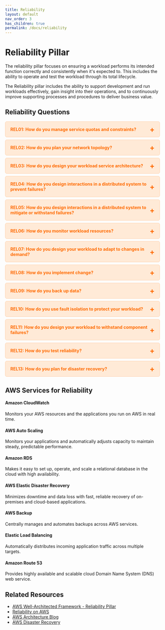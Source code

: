 ```yaml
---
title: Reliability
layout: default
nav_order: 3
has_children: true
permalink: /docs/reliability
---
```


<div class="pillar-header">
  <h1>Reliability Pillar</h1>
  <p>The reliability pillar focuses on ensuring a workload performs its intended function correctly and consistently when it's expected to. This includes the ability to operate and test the workload through its total lifecycle.</p>
</div>

The Reliability pillar includes the ability to support development and run workloads effectively, gain insight into their operations, and to continuously improve supporting processes and procedures to deliver business value.

## Reliability Questions

<div class="question-accordion">
  <div class="question-button">
    <a href="javascript:void(0);">REL01: How do you manage service quotas and constraints?</a>
    <div class="question-content">
      <ul>
        <li><a href="./reliability/REL01.html">View all REL01 best practices</a></li>
        <li><a href="./reliability/REL01-BP01.html">REL01-BP01: Aware of service quotas and constraints</a></li>
        <li><a href="./reliability/REL01-BP02.html">REL01-BP02: Manage service quotas across accounts and regions</a></li>
        <li><a href="./reliability/REL01-BP03.html">REL01-BP03: Accommodate fixed service quotas and constraints through architecture</a></li>
        <li><a href="./reliability/REL01-BP04.html">REL01-BP04: Monitor and manage quotas</a></li>
        <li><a href="./reliability/REL01-BP05.html">REL01-BP05: Automate quota management</a></li>
        <li><a href="./reliability/REL01-BP06.html">REL01-BP06: Ensure that a sufficient gap exists between the current quotas and the maximum usage to accommodate failover</a></li>
      </ul>
    </div>
  </div>
  
  <div class="question-button">
    <a href="javascript:void(0);">REL02: How do you plan your network topology?</a>
    <div class="question-content">
      <ul>
        <li><a href="./reliability/REL02.html">View all REL02 best practices</a></li>
        <li><a href="./reliability/REL02-BP01.html">REL02-BP01: Use highly available network connectivity for your workload public endpoints</a></li>
        <li><a href="./reliability/REL02-BP02.html">REL02-BP02: Provision redundant connectivity between private networks in the cloud and on-premises environments</a></li>
        <li><a href="./reliability/REL02-BP03.html">REL02-BP03: Ensure IP subnet allocation accounts for expansion and availability</a></li>
        <li><a href="./reliability/REL02-BP04.html">REL02-BP04: Prefer hub-and-spoke topologies over many-to-many mesh</a></li>
        <li><a href="./reliability/REL02-BP05.html">REL02-BP05: Enforce non-overlapping private IP address ranges in all private address spaces where they are connected</a></li>
      </ul>
    </div>
  </div>
  
  <div class="question-button">
    <a href="javascript:void(0);">REL03: How do you design your workload service architecture?</a>
    <div class="question-content">
      <ul>
        <li><a href="./reliability/REL03.html">View all REL03 best practices</a></li>
        <li><a href="./reliability/REL03-BP01.html">REL03-BP01: Choose how to segment your workload</a></li>
        <li><a href="./reliability/REL03-BP02.html">REL03-BP02: Build services focused on specific business domains and functionality</a></li>
        <li><a href="./reliability/REL03-BP03.html">REL03-BP03: Provide service contracts per API</a></li>
      </ul>
    </div>
  </div>
  
  <div class="question-button">
    <a href="javascript:void(0);">REL04: How do you design interactions in a distributed system to prevent failures?</a>
    <div class="question-content">
      <ul>
        <li><a href="./reliability/REL04.html">View all REL04 best practices</a></li>
        <li><a href="./reliability/REL04-BP01.html">REL04-BP01: Identify the kind of distributed systems you depend on</a></li>
        <li><a href="./reliability/REL04-BP02.html">REL04-BP02: Implement loosely coupled dependencies</a></li>
        <li><a href="./reliability/REL04-BP03.html">REL04-BP03: Do constant work</a></li>
        <li><a href="./reliability/REL04-BP04.html">REL04-BP04: Make mutating operations idempotent</a></li>
      </ul>
    </div>
  </div>
  
  <div class="question-button">
    <a href="javascript:void(0);">REL05: How do you design interactions in a distributed system to mitigate or withstand failures?</a>
    <div class="question-content">
      <ul>
        <li><a href="./reliability/REL05.html">View all REL05 best practices</a></li>
        <li><a href="./reliability/REL05-BP01.html">REL05-BP01: Implement graceful degradation to transform applicable hard dependencies into soft dependencies</a></li>
        <li><a href="./reliability/REL05-BP02.html">REL05-BP02: Throttle requests</a></li>
        <li><a href="./reliability/REL05-BP03.html">REL05-BP03: Control and limit retry calls</a></li>
        <li><a href="./reliability/REL05-BP04.html">REL05-BP04: Fail fast and limit queues</a></li>
        <li><a href="./reliability/REL05-BP05.html">REL05-BP05: Set client timeouts</a></li>
        <li><a href="./reliability/REL05-BP06.html">REL05-BP06: Make systems stateless where possible</a></li>
        <li><a href="./reliability/REL05-BP07.html">REL05-BP07: Implement emergency levers</a></li>
      </ul>
    </div>
  </div>
  
  <div class="question-button">
    <a href="javascript:void(0);">REL06: How do you monitor workload resources?</a>
    <div class="question-content">
      <ul>
        <li><a href="./reliability/REL06.html">View all REL06 best practices</a></li>
        <li><a href="./reliability/REL06-BP01.html">REL06-BP01: Monitor all components for the workload (Generation)</a></li>
        <li><a href="./reliability/REL06-BP02.html">REL06-BP02: Define and calculate metrics (Aggregation)</a></li>
        <li><a href="./reliability/REL06-BP03.html">REL06-BP03: Send notifications (Real-time processing and alarming)</a></li>
        <li><a href="./reliability/REL06-BP04.html">REL06-BP04: Automate responses (Real-time processing and alarming)</a></li>
        <li><a href="./reliability/REL06-BP05.html">REL06-BP05: Create dashboards</a></li>
        <li><a href="./reliability/REL06-BP06.html">REL06-BP06: Review metrics at regular intervals</a></li>
        <li><a href="./reliability/REL06-BP07.html">REL06-BP07: Monitor end-to-end tracing of requests through your system</a></li>
      </ul>
    </div>
  </div>
  
  <div class="question-button">
    <a href="javascript:void(0);">REL07: How do you design your workload to adapt to changes in demand?</a>
    <div class="question-content">
      <ul>
        <li><a href="./reliability/REL07.html">View all REL07 best practices</a></li>
        <li><a href="./reliability/REL07-BP01.html">REL07-BP01: Use auto scaling or on-demand resources</a></li>
        <li><a href="./reliability/REL07-BP02.html">REL07-BP02: Obtain resources upon detection of impairment to a workload</a></li>
        <li><a href="./reliability/REL07-BP03.html">REL07-BP03: Obtain resources upon detection that more resources are needed for a workload</a></li>
        <li><a href="./reliability/REL07-BP04.html">REL07-BP04: Load test your workload</a></li>
      </ul>
    </div>
  </div>
  
  <div class="question-button">
    <a href="javascript:void(0);">REL08: How do you implement change?</a>
    <div class="question-content">
      <ul>
        <li><a href="./reliability/REL08.html">View all REL08 best practices</a></li>
        <li><a href="./reliability/REL08-BP01.html">REL08-BP01: Use runbooks for standard activities such as deployment</a></li>
        <li><a href="./reliability/REL08-BP02.html">REL08-BP02: Integrate functional testing as part of your deployment</a></li>
        <li><a href="./reliability/REL08-BP03.html">REL08-BP03: Integrate resiliency testing as part of your deployment</a></li>
        <li><a href="./reliability/REL08-BP04.html">REL08-BP04: Deploy using immutable infrastructure</a></li>
        <li><a href="./reliability/REL08-BP05.html">REL08-BP05: Deploy changes with automation</a></li>
      </ul>
    </div>
  </div>
  
  <div class="question-button">
    <a href="javascript:void(0);">REL09: How do you back up data?</a>
    <div class="question-content">
      <ul>
        <li><a href="./reliability/REL09.html">View all REL09 best practices</a></li>
        <li><a href="./reliability/REL09-BP01.html">REL09-BP01: Identify and back up all data that needs to be backed up, or reproduce the data from sources</a></li>
        <li><a href="./reliability/REL09-BP02.html">REL09-BP02: Secure and encrypt backups</a></li>
        <li><a href="./reliability/REL09-BP03.html">REL09-BP03: Perform data backup automatically</a></li>
        <li><a href="./reliability/REL09-BP04.html">REL09-BP04: Perform periodic recovery of the data to verify backup integrity and processes</a></li>
      </ul>
    </div>
  </div>
  
  <div class="question-button">
    <a href="javascript:void(0);">REL10: How do you use fault isolation to protect your workload?</a>
    <div class="question-content">
      <ul>
        <li><a href="./reliability/REL10.html">View all REL10 best practices</a></li>
        <li><a href="./reliability/REL10-BP01.html">REL10-BP01: Deploy the workload to multiple locations</a></li>
        <li><a href="./reliability/REL10-BP02.html">REL10-BP02: Select the appropriate locations for your multi-location deployment</a></li>
        <li><a href="./reliability/REL10-BP03.html">REL10-BP03: Automate recovery for components constrained to a single location</a></li>
      </ul>
    </div>
  </div>
  
  <div class="question-button">
    <a href="javascript:void(0);">REL11: How do you design your workload to withstand component failures?</a>
    <div class="question-content">
      <ul>
        <li><a href="./reliability/REL11.html">View all REL11 best practices</a></li>
        <li><a href="./reliability/REL11-BP01.html">REL11-BP01: Monitor all components of the workload to detect failures</a></li>
        <li><a href="./reliability/REL11-BP02.html">REL11-BP02: Fail over to healthy resources</a></li>
        <li><a href="./reliability/REL11-BP03.html">REL11-BP03: Automate healing on all layers</a></li>
        <li><a href="./reliability/REL11-BP04.html">REL11-BP04: Rely on the data plane and not the control plane during recovery</a></li>
        <li><a href="./reliability/REL11-BP05.html">REL11-BP05: Use static stability to prevent bimodal behavior</a></li>
        <li><a href="./reliability/REL11-BP06.html">REL11-BP06: Send notifications when events impact availability</a></li>
        <li><a href="./reliability/REL11-BP07.html">REL11-BP07: Architect your product to meet availability targets and uptime service level agreements (SLAs)</a></li>
      </ul>
    </div>
  </div>
  
  <div class="question-button">
    <a href="javascript:void(0);">REL12: How do you test reliability?</a>
    <div class="question-content">
      <ul>
        <li><a href="./reliability/REL12.html">View all REL12 best practices</a></li>
        <li><a href="./reliability/REL12-BP01.html">REL12-BP01: Use playbooks to investigate failures</a></li>
        <li><a href="./reliability/REL12-BP02.html">REL12-BP02: Perform post-incident analysis</a></li>
        <li><a href="./reliability/REL12-BP03.html">REL12-BP03: Test functional requirements</a></li>
        <li><a href="./reliability/REL12-BP04.html">REL12-BP04: Test scaling and performance requirements</a></li>
        <li><a href="./reliability/REL12-BP05.html">REL12-BP05: Test resiliency using chaos engineering</a></li>
      </ul>
    </div>
  </div>
  
  <div class="question-button">
    <a href="javascript:void(0);">REL13: How do you plan for disaster recovery?</a>
    <div class="question-content">
      <ul>
        <li><a href="./reliability/REL13.html">View all REL13 best practices</a></li>
        <li><a href="./reliability/REL13-BP01.html">REL13-BP01: Define recovery objectives for downtime and data loss</a></li>
        <li><a href="./reliability/REL13-BP02.html">REL13-BP02: Use defined recovery strategies to meet the recovery objectives</a></li>
        <li><a href="./reliability/REL13-BP03.html">REL13-BP03: Test disaster recovery implementation to validate the implementation</a></li>
        <li><a href="./reliability/REL13-BP04.html">REL13-BP04: Manage configuration drift at the DR site or region</a></li>
        <li><a href="./reliability/REL13-BP05.html">REL13-BP05: Automate recovery</a></li>
      </ul>
    </div>
  </div>
</div>

## AWS Services for Reliability

<div class="aws-service">
  <div class="aws-service-content">
    <h4>Amazon CloudWatch</h4>
    <p>Monitors your AWS resources and the applications you run on AWS in real time.</p>
  </div>
</div>

<div class="aws-service">
  <div class="aws-service-content">
    <h4>AWS Auto Scaling</h4>
    <p>Monitors your applications and automatically adjusts capacity to maintain steady, predictable performance.</p>
  </div>
</div>

<div class="aws-service">
  <div class="aws-service-content">
    <h4>Amazon RDS</h4>
    <p>Makes it easy to set up, operate, and scale a relational database in the cloud with high availability.</p>
  </div>
</div>

<div class="aws-service">
  <div class="aws-service-content">
    <h4>AWS Elastic Disaster Recovery</h4>
    <p>Minimizes downtime and data loss with fast, reliable recovery of on-premises and cloud-based applications.</p>
  </div>
</div>

<div class="aws-service">
  <div class="aws-service-content">
    <h4>AWS Backup</h4>
    <p>Centrally manages and automates backups across AWS services.</p>
  </div>
</div>

<div class="aws-service">
  <div class="aws-service-content">
    <h4>Elastic Load Balancing</h4>
    <p>Automatically distributes incoming application traffic across multiple targets.</p>
  </div>
</div>

<div class="aws-service">
  <div class="aws-service-content">
    <h4>Amazon Route 53</h4>
    <p>Provides highly available and scalable cloud Domain Name System (DNS) web service.</p>
  </div>
</div>

<div class="related-resources">
  <h2>Related Resources</h2>
  <ul>
    <li><a href="https://docs.aws.amazon.com/wellarchitected/latest/reliability-pillar/welcome.html">AWS Well-Architected Framework - Reliability Pillar</a></li>
    <li><a href="https://aws.amazon.com/reliability/">Reliability on AWS</a></li>
    <li><a href="https://aws.amazon.com/blogs/architecture/">AWS Architecture Blog</a></li>
    <li><a href="https://aws.amazon.com/disaster-recovery/">AWS Disaster Recovery</a></li>
  </ul>
</div>

<style>
.question-accordion {
  margin-bottom: 2rem;
}

.question-button {
  border: 1px solid #ffcca5;
  border-radius: 5px;
  margin-bottom: 0.5rem;
  background-color: #ffead7;
  overflow: hidden;
}

.question-button > a {
  display: block;
  padding: 1rem;
  color: #ff6a00;
  font-weight: bold;
  text-decoration: none;
  position: relative;
}

.question-button > a:after {
  content: var(--after-content, '+');
  position: absolute;
  right: 1rem;
  top: 50%;
  transform: translateY(-50%);
  font-size: 1.5rem;
}

.question-button > a:hover {
  background-color: #ffcca5;
}

.question-content {
  display: none;
  padding: 0 1rem 1rem 1rem;
  background-color: #fff;
  border-top: 1px solid #ffcca5;
}

.question-content ul {
  list-style-type: none;
  padding-left: 0;
  margin-top: 0.5rem;
}

.question-content li {
  margin-bottom: 0.5rem;
}

.question-content li a {
  color: #ff6a00;
  text-decoration: none;
}

.question-content li a:hover {
  text-decoration: underline;
}
</style>

<script src="/assets/js/reliability-accordion.js"></script>
